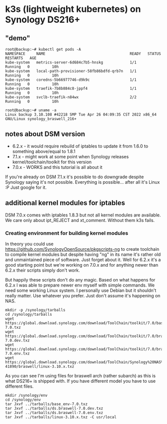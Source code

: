 # k3s (lightweight kubernetes) on Synology DS216+

## "demo"

```
root@backup:~# kubectl get pods -A
NAMESPACE     NAME                                      READY   STATUS    RESTARTS   AGE
kube-system   metrics-server-6d684c7b5-hnskg            1/1     Running   0          10h
kube-system   local-path-provisioner-58fb86bdfd-qrb7n   1/1     Running   0          10h
kube-system   coredns-5b66977746-d9k9c                  1/1     Running   0          10h
kube-system   traefik-7b8b884c8-jppf4                   1/1     Running   0          10h
kube-system   svclb-traefik-n84wx                       2/2     Running   0          10h

root@backup:~# uname -a
Linux backup 3.10.108 #42218 SMP Tue Apr 26 04:09:35 CST 2022 x86_64 GNU/Linux synology_braswell_216+
```

## notes about DSM version

* 6.2.x - it would require rebuild of iptables to update it from 1.6.0 to something above/equal to 1.8.1
* 7.1.x - might work at some point when Synology releases kernel/toolchain/toolkit for this version
* 7.0.x - WORKS and this tutorial is all about it

If you're already on DSM 7.1.x it's possible to do downgrade despite Synology saying it's not possible.
Everything is possible... after all it's Linux :P
Just google for it.

## additional kernel modules for iptables

DSM 7.0.x comes with iptables 1.8.3 but not all kernel modules are available.
We care only about ipt_REJECT and xt_comment. Without them k3s fails.

### Creating environment for building kernel modules

In theory you could use https://github.com/SynologyOpenSource/pkgscripts-ng to create toolchain to compile kernel modules but despite having "ng" in its name it's rather old and unmaintained piece of software. Just forget about it. Well for 6.2.x it's a good starting point but we're working on 7.0.x and for anything newer than 6.2.x their scripts simply don't work.

But happily these scripts don't do any magic. Based on what happens for 6.2.x I was able to prepare newer env myself with simple commands.
We need some working Linux system. I personally use Debian but it shouldn't really matter. Use whatever you prefer. Just don't assume it's happening on NAS.


```
mkdir -p /synology/tarballs
cd /synology/tarballs
wget https://global.download.synology.com/download/ToolChain/toolkit/7.0/base/base_env-7.0.txz
wget https://global.download.synology.com/download/ToolChain/toolkit/7.0/braswell/ds.braswell-7.0.dev.txz
wget https://global.download.synology.com/download/ToolChain/toolkit/7.0/braswell/ds.braswell-7.0.env.txz
wget https://global.download.synology.com/download/ToolChain/Synology%20NAS%20GPL%20Source/7.0-41890/braswell/linux-3.10.x.txz
```

As you can see I'm using files for braswell arch (rather subarch) as this is what DS216+ is shipped with. If you have different model you have to use different files.

```
mkdir /synology/env
cd /synology/env
tar Jxvf ../tarballs/base_env-7.0.txz 
tar Jxvf ../tarballs/ds.braswell-7.0.dev.txz
tar Jxvf ../tarballs/ds.braswell-7.0.env.txz
tar Jxvf ../tarballs/linux-3.10.x.txz -C usr/local
```
